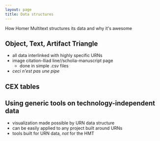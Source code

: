 ```yaml
---
layout: page
title: Data structures
---
```


How Homer Multitext structures its data and why it's awesome

## Object, Text, Artifact Triangle

- all data interlinked with highly specific URNs
- image citation-Iliad line//scholia-manuscript page
  - done in simple .csv files
- *ceci n'est pas une pipe*


## CEX tables

## Using generic tools on technology-independent data

- visualization made possible by URN data structure
- can be easily applied to any project built around URNs
- tools built for URN data, *not* for the HMT
